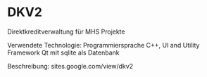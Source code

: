 # DKV2
Direktkreditverwaltung für MHS Projekte

Verwendete Technologie: 
Programmiersprache C++, 
UI and Utility Framework Qt mit sqlite als Datenbank

Beschreibung: sites.google.com/view/dkv2
